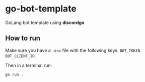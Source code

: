 # go-bot-template
GoLang bot template using **discordgo**

## How to run
Make sure you have a `.env` file with the following keys: `BOT_TOKEN` `BOT_CLIENT_ID`.

Then in a terminal run:
```bash
go run .
```
